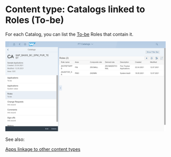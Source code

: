 # Content type: Catalogs linked to Roles (To-be)

For each Catalog, you can list the [To-be](../../to-be.md) Roles that contain it.

[![](res/cat-roles.png)](res/cat-roles.png)

See also:

[Apps linkage to other content types](cats.md#linkage-to-other-content-types)